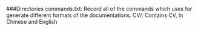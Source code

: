 ###Directories
commands.txt: 	Record all of the commands which uses for generate different formats of the documentations. 
CV/:		Contains CV, In Chinese and English
